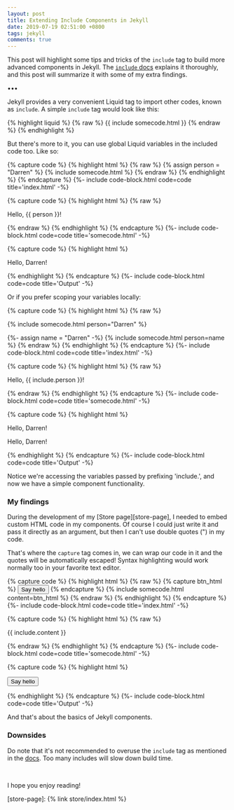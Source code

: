 ```yaml
---
layout: post
title: Extending Include Components in Jekyll
date: 2019-07-19 02:51:00 +0800
tags: jekyll
comments: true
---
```


This post will highlight some tips and tricks of the `include` tag to build more advanced components in Jekyll. The [`include` docs][include-docs] explains it thoroughly, and this post will summarize it with some of my extra findings.

<div class="text-center opacity-70 my-5">•••</div>

Jekyll provides a very convenient Liquid tag to import other codes, known as `include`. A simple `include` tag would look like this:

{% highlight liquid %}
{% raw %}
{{ include somecode.html }}
{% endraw %}
{% endhighlight %}

But there's more to it, you can use global Liquid variables in the included code too. Like so:

{% capture code %}
{% highlight html %}
{% raw %}
{% assign person = "Darren" %}
{% include somecode.html %}
{% endraw %}
{% endhighlight %}
{% endcapture %}
{%- include code-block.html code=code title='index.html' -%}

{% capture code %}
{% highlight html %}
{% raw %}
<p>Hello, {{ person }}!</p>
{% endraw %}
{% endhighlight %}
{% endcapture %}
{%- include code-block.html code=code title='somecode.html' -%}

{% capture code %}
{% highlight html %}
<p>Hello, Darren!</p>
{% endhighlight %}
{% endcapture %}
{%- include code-block.html code=code title='Output' -%}

Or if you prefer scoping your variables locally:

{% capture code %}
{% highlight html %}
{% raw %}
<!-- Either like this  -->
{% include somecode.html person="Darren" %}

<!-- Or like this would work too  -->
{%- assign name = "Darren" -%}
{% include somecode.html person=name %}
{% endraw %}
{% endhighlight %}
{% endcapture %}
{%- include code-block.html code=code title='index.html' -%}

{% capture code %}
{% highlight html %}
{% raw %}
<p>Hello, {{ include.person }}!</p>
{% endraw %}
{% endhighlight %}
{% endcapture %}
{%- include code-block.html code=code title='somecode.html' -%}

{% capture code %}
{% highlight html %}
<!-- Either like this  -->
<p>Hello, Darren!</p>

<!-- Or like this would work too  -->
<p>Hello, Darren!</p>
{% endhighlight %}
{% endcapture %}
{%- include code-block.html code=code title='Output' -%}

Notice we're accessing the variables passed by prefixing 'include.', and now we have a simple component functionality.

### My findings

During the development of my [Store page][store-page], I needed to embed custom HTML code in my components. Of course I could just write it and pass it directly as an argument, but then I can't use double quotes (") in my code. 

That's where the `capture` tag comes in, we can wrap our code in it and the quotes will be automatically escaped! Syntax highlighting would work normally too in your favorite text editor.

{% capture code %}
{% highlight html %}
{% raw %}
{% capture btn_html %}
<button onclick="hello('Darren')">Say hello</button>
{% endcapture %}
{% include somecode.html content=btn_html %}
{% endraw %}
{% endhighlight %}
{% endcapture %}
{%- include code-block.html code=code title='index.html' -%}

{% capture code %}
{% highlight html %}
{% raw %}
<p>{{ include.content }}</p>
{% endraw %}
{% endhighlight %}
{% endcapture %}
{%- include code-block.html code=code title='somecode.html' -%}

{% capture code %}
{% highlight html %}
<p><button onclick="hello('Darren')">Say hello</button></p>
{% endhighlight %}
{% endcapture %}
{%- include code-block.html code=code title='Output' -%}

And that's about the basics of Jekyll components.

### Downsides

Do note that it's not recommended to overuse the `include` tag as mentioned in the [docs][include-docs]. Too many includes will slow down build time. 

&nbsp;

I hope you enjoy reading!

[include-docs]: https://jekyllrb.com/docs/includes/
[store-page]: {% link store/index.html %}
